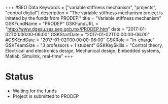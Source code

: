 +++
#SEO Data
Keywords = ["variable stiffness mechanism", "projects", "control digital"]
description = "The variable stiffness mechanism project is initated by the funds from PRODEP."
title = "Variable stiffness mechanism"
GSKFundName = "PRODEP"
GSKFundURL = "http://www.dgesu.ses.sep.gob.mx/PRODEP.htm"
date			=	"2017-01-02T00:00:00-06:00"
GSKStartDate	=	"2017-01-02T00:00:00-06:00"
#GSKEndDate		=	"2017-01-02T00:00:00-06:00"
GSKRole = "In-charge"
GSKTeamSize = "3 professors + 1 student"
GSKKeySkills = "Control theory, Electrical and electronics design, Mechanical design, Embedded systems, Matlab, Simulink, real-time"
+++

# Status
* Waiting for the funds
* Project is submitted to PRODEP